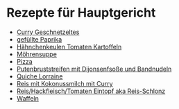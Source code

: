 Rezepte für Hauptgericht
=====================

* [Curry Geschnetzeltes](curry-geschnetzeltes.md)
* [gefüllte Paprika](gefuellte_paprika.md)
* [Hähnchenkeulen Tomaten Kartoffeln](haehnchen-tomaten-kartoffeln-backofen.md)
* [Möhrensuppe](Moehrensuppe.md)
* [Pizza](pizza.md)
* [Putenbruststreifen mit Dijonsenfsoße und Bandnudeln](putenbrust_dijonsenf.md)
* [Quiche Lorraine](quiche_lorraine.md)
* [Reis mit Kokonussmilch mit Curry](reis_kokosnussmilch_curry.md)
* [Reis/Hackfleisch/Tomaten Eintopf aka Reis-Schlonz](reis_hackfleisch_tomaten_eintopf.md)
* [Waffeln](waffeln.md)
